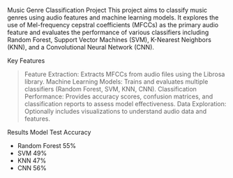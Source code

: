 Music Genre Classification Project
This project aims to classify music genres using audio features and machine learning models. It explores the use of Mel-frequency cepstral coefficients (MFCCs) as the primary audio feature and evaluates the performance of various classifiers including Random Forest, Support Vector Machines (SVM), K-Nearest Neighbors (KNN), and a Convolutional Neural Network (CNN).

Key Features
> Feature Extraction: Extracts MFCCs from audio files using the Librosa library.
> Machine Learning Models: Trains and evaluates multiple classifiers (Random Forest, SVM, KNN, CNN).
> Classification Performance: Provides accuracy scores, confusion matrices, and classification reports to assess model effectiveness.
> Data Exploration: Optionally includes visualizations to understand audio data and features.

Results
Model	Test Accuracy
- Random Forest	55%
- SVM	49%
- KNN	47%
- CNN	56%

